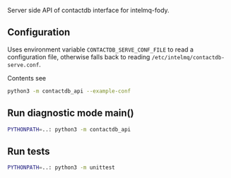 Server side API of contactdb interface for intelmq-fody.

## Configuration
Uses environment variable ```CONTACTDB_SERVE_CONF_FILE``` to read
a configuration file, otherwise falls back to reading
```/etc/intelmq/contactdb-serve.conf```.

Contents see
```sh
python3 -m contactdb_api --example-conf
```

## Run diagnostic mode main()

```sh
PYTHONPATH=..: python3 -m contactdb_api
```

## Run tests

```sh
PYTHONPATH=..: python3 -m unittest
```
